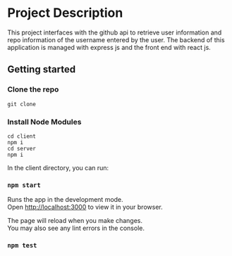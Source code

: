 # Project Description

This project interfaces with the github api to retrieve user information and repo information of the username entered by the user. The backend of this application is managed with express js and the front end with react js.

## Getting started

### Clone the repo

`git clone`

### Install Node Modules

```
cd client
npm i
cd server
npm i
```

In the client directory, you can run:

### `npm start`

Runs the app in the development mode.\
Open [http://localhost:3000](http://localhost:3000) to view it in your browser.

The page will reload when you make changes.\
You may also see any lint errors in the console.

### `npm test`
